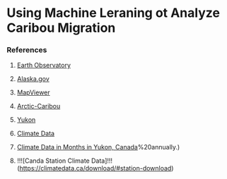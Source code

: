 # Using Machine Leraning ot Analyze Caribou Migration

### References
1. [Earth Observatory](https://earthobservatory.nasa.gov/images/149250/caribou-on-the-move)

2. [Alaska.gov](https://www.adfg.alaska.gov/index.cfm?adfg=caribou.main)

3. [MapViewer](https://www.arcgis.com/apps/mapviewer/index.html?layers=38b0d537fc7c44faa215836243842d1a)

4. [Arctic-Caribou](https://arctic-caribou.com/maps-by-caribou-herd/)

5. [Yukon](https://yukon.ca/en/woodland-caribou)

6. [Climate Data](https://climatedata.imf.org/pages/climatechange-data)

7. [Climate Data in Months in Yukon, Canada](https://weatherandclimate.com/canada/yukon-territory#:~:text=Yukon%20Territory%2C%20Canada%20Climate&text=The%20city's%20yearly%20temperature%20is,%25%20of%20the%20time)%20annually.)

8. !!![Canda Station Climate Data]!!!(https://climatedata.ca/download/#station-download)
[]()
[]()
[]()
